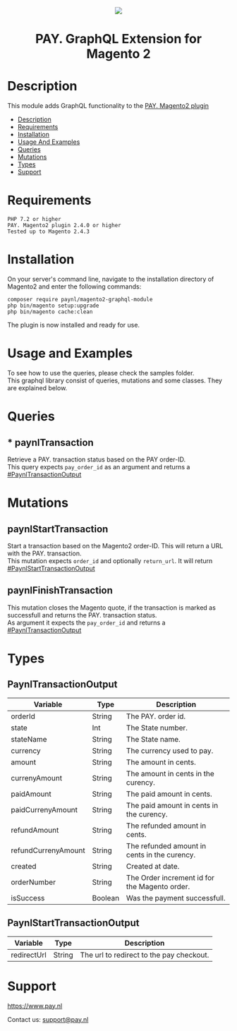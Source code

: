 <p align="center">
    <img src="https://www.pay.nl/uploads/1/brands/main_logo.png" />
</p>
<h1 align="center">PAY. GraphQL Extension for Magento 2</h1>
  
# Description

This module adds GraphQL functionality to the [PAY. Magento2 plugin](https://github.com/paynl/magento2-plugin)

- [Description](#description)
- [Requirements](#requirements)
- [Installation](#installation)
- [Usage And Examples](#usage-and-examples)
- [Queries](#queries)
- [Mutations](#mutations)
- [Types](#types)
- [Support](#support)


# Requirements
    PHP 7.2 or higher
    PAY. Magento2 plugin 2.4.0 or higher
    Tested up to Magento 2.4.3


# Installation

On your server's command line, navigate to the installation directory of Magento2 and enter the following commands:

```
composer require paynl/magento2-graphql-module
php bin/magento setup:upgrade
php bin/magento cache:clean
```

The plugin is now installed and ready for use.

# Usage and Examples
To see how to use the queries, please check the samples folder. <br/>
This graphql library consist of queries, mutations and some classes.
They are explained below.

# Queries

## * paynlTransaction
Retrieve a PAY. transaction status based on the PAY order-ID.<br/>
This query expects `pay_order_id` as an argument and returns a [#PaynlTransactionOutput](#paynltransactionoutput)

# Mutations

## paynlStartTransaction
Start a transaction based on the Magento2 order-ID. This will return a URL with the PAY. transaction.<br/>
This mutation expects `order_id` and optionally `return_url`. It will return [#PaynlStartTransactionOutput](#paynlstarttransactionoutput)

## paynlFinishTransaction
This mutation closes the Magento quote, if the transaction is marked as successfull and returns the PAY. transaction status. <br/>
As argument it expects the `pay_order_id` and returns a [#PaynlTransactionOutput](#paynltransactionoutput)

# Types

## PaynlTransactionOutput

| Variable            | Type    | Description                                   |
| ------------------- | ------- | --------------------------------------------- |
| orderId             | String  | The PAY. order id.                            |
| state               | Int     | The State number.                             |
| stateName           | String  | The State name.                               |
| currency            | String  | The currency used to pay.                     |
| amount              | String  | The amount in cents.                          |
| currenyAmount       | String  | The amount in cents in the curency.           |
| paidAmount          | String  | The paid amount in cents.                     |
| paidCurrenyAmount   | String  | The paid amount in cents in the curency.      |
| refundAmount        | String  | The refunded amount in cents.                 |
| refundCurrenyAmount | String  | The refunded amount in cents in the curency.  |
| created             | String  | Created at date.                              |
| orderNumber         | String  | The Order increment id for the Magento order. |
| isSuccess           | Boolean | Was the payment successfull.                  |

## PaynlStartTransactionOutput

| Variable    | Type   | Description                              |
| ----------- | ------ | ---------------------------------------- |
| redirectUrl | String | The url to redirect to the pay checkout. |

# Support
https://www.pay.nl

Contact us: support@pay.nl
